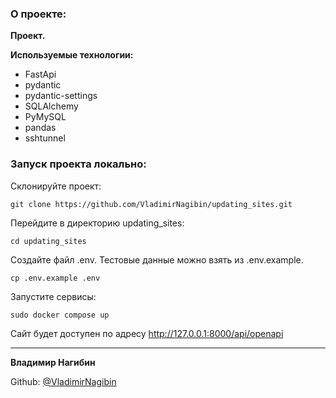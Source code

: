 ### О проекте: 

**Проект.**



**Используемые технологии:**

- FastApi
- pydantic
- pydantic-settings
- SQLAlchemy
- PyMySQL
- pandas
- sshtunnel

### Запуск проекта локально:

Склонируйте проект:

```
git clone https://github.com/VladimirNagibin/updating_sites.git
```

Перейдите в директорию updating_sites:

```
cd updating_sites
```

Создайте файл .env. Тестовые данные можно взять из .env.example. 

```
cp .env.example .env
```

Запустите сервисы:

```
sudo docker compose up
```

Сайт будет доступен по адресу http://127.0.0.1:8000/api/openapi

____

**Владимир Нагибин** 

Github: [@VladimirNagibin](https://github.com/VladimirNagibin/)
